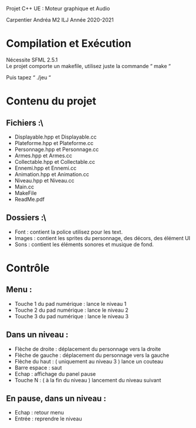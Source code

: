Projet C++
UE : Moteur graphique et Audio

Carpentier Andréa M2 ILJ
Année 2020-2021

# Compilation et Exécution

Nécessite SFML 2.5.1\
Le projet comporte un makefile, utilisez juste la commande “ make “

Puis tapez “ ./jeu “
# Contenu du projet

## Fichiers :\
* Displayable.hpp et Displayable.cc
* Plateforme.hpp et Plateforme.cc
* Personnage.hpp et Personnage.cc
* Armes.hpp et Armes.cc
* Collectable.hpp et Collectable.cc
* Ennemi.hpp et Ennemi.cc
* Animation.hpp et Animation.cc
* Niveau.hpp et Niveau.cc
* Main.cc
* MakeFile
* ReadMe.pdf

## Dossiers :\
* Font : contient la police utilisez pour les text.
* Images : contient les sprites du personnage, des décors, des élément UI
* Sons : contient les éléments sonores et musique de fond.

# Contrôle

## Menu :

* Touche 1 du pad numérique : lance le niveau 1
* Touche 2 du pad numérique : lance le niveau 2
* Touche 3 du pad numérique : lance le niveau 3

## Dans un niveau :

* Flèche de droite : déplacement du personnage vers la droite
* Flèche de gauche : déplacement du personnage vers la gauche
* Flèche du haut : ( uniquement au niveau 3 ) lance un couteau
* Barre espace : saut
* Echap : affichage du panel pause
* Touche N : ( à la fin du niveau ) lancement du niveau suivant

## En pause, dans un niveau :

* Echap : retour menu
* Entrée : reprendre le niveau
